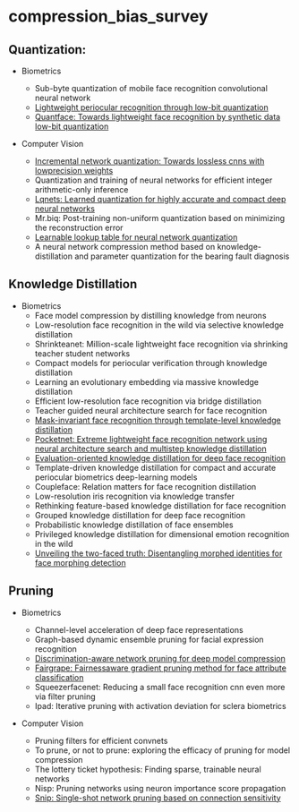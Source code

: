# compression_bias_survey

## Quantization:
* Biometrics
    - Sub-byte quantization of mobile face recognition convolutional neural network
    - [Lightweight periocular recognition through low-bit quantization](https://github.com/jankolf/ijcb-periocular-quantization)
    - [Quantface: Towards lightweight face recognition by synthetic data low-bit quantization](https://github.com/fdbtrs/QuantFace)

* Computer Vision
    - [Incremental network quantization: Towards lossless cnns with lowprecision weights](https://github.com/AojunZhou/Incremental-Network-Quantization)
    - Quantization and training of neural networks for efficient integer arithmetic-only inference
    - [Lqnets: Learned quantization for highly accurate and compact deep neural networks](https://github.com/Microsoft/LQ-Nets)
    - Mr.biq: Post-training non-uniform quantization based on minimizing the reconstruction error
    - [Learnable lookup table for neural network quantization](https://github.com/The-Learning-And-Vision-Atelier-LAVA/LLT)
    - A neural network compression method based on knowledge-distillation and parameter quantization for the bearing fault diagnosis

## Knowledge Distillation
* Biometrics
    - Face model compression by distilling knowledge from neurons
    - Low-resolution face recognition in the wild via selective knowledge distillation
    - Shrinkteanet: Million-scale lightweight face recognition via shrinking teacher student networks
    - Compact models for periocular verification through knowledge distillation
    - Learning an evolutionary embedding via massive knowledge distillation
    - Efficient low-resolution face recognition via bridge distillation
    - Teacher guided neural architecture search for face recognition
    - [Mask-invariant face recognition through template-level knowledge distillation](https://github.com/fdbtrs/Masked-Face-Recognition-KD)
    - [Pocketnet: Extreme lightweight face recognition network using neural architecture search and multistep knowledge distillation](https://github.com/fdbtrs/PocketNet)
    - [Evaluation-oriented knowledge distillation for deep face recognition](https://github.com/Tencent/TFace/tree/master/recognition/tasks/ekd)
    - Template-driven knowledge distillation for compact and accurate periocular biometrics deep-learning models
    - Coupleface: Relation matters for face recognition distillation
    - Low-resolution iris recognition via knowledge transfer
    - Rethinking feature-based knowledge distillation for face recognition
    - Grouped knowledge distillation for deep face recognition
    - Probabilistic knowledge distillation of face ensembles
    - Privileged knowledge distillation for dimensional emotion recognition in the wild
    - [Unveiling the two-faced truth: Disentangling morphed identities for face morphing detection](https://github.com/NetoPedro/IDistill)

## Pruning
* Biometrics
    - Channel-level acceleration of deep face representations
    - Graph-based dynamic ensemble pruning for facial expression recognition
    - [Discrimination-aware network pruning for deep model compression](https://github.com/SCUT-AILab/DCP)
    - [Fairgrape: Fairnessaware gradient pruning method for face attribute classification](https://github.com/Bernardo1998/FairGRAPE)
    - Squeezerfacenet: Reducing a small face recognition cnn even more via filter pruning
    - Ipad: Iterative pruning with activation deviation for sclera biometrics

* Computer Vision
    - Pruning filters for efficient convnets
    - To prune, or not to prune: exploring the efficacy of pruning for model compression
    - The lottery ticket hypothesis: Finding sparse, trainable neural networks
    - Nisp: Pruning networks using neuron importance score propagation
    - [Snip: Single-shot network pruning based on connection sensitivity](https://github.com/namhoonlee/snip-public)
      
